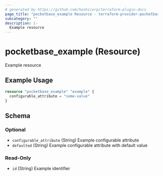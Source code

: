 ```yaml
---
# generated by https://github.com/hashicorp/terraform-plugin-docs
page_title: "pocketbase_example Resource - terraform-provider-pocketbase"
subcategory: ""
description: |-
  Example resource
---
```


# pocketbase_example (Resource)

Example resource

## Example Usage

```terraform
resource "pocketbase_example" "example" {
  configurable_attribute = "some-value"
}
```

<!-- schema generated by tfplugindocs -->
## Schema

### Optional

- `configurable_attribute` (String) Example configurable attribute
- `defaulted` (String) Example configurable attribute with default value

### Read-Only

- `id` (String) Example identifier


